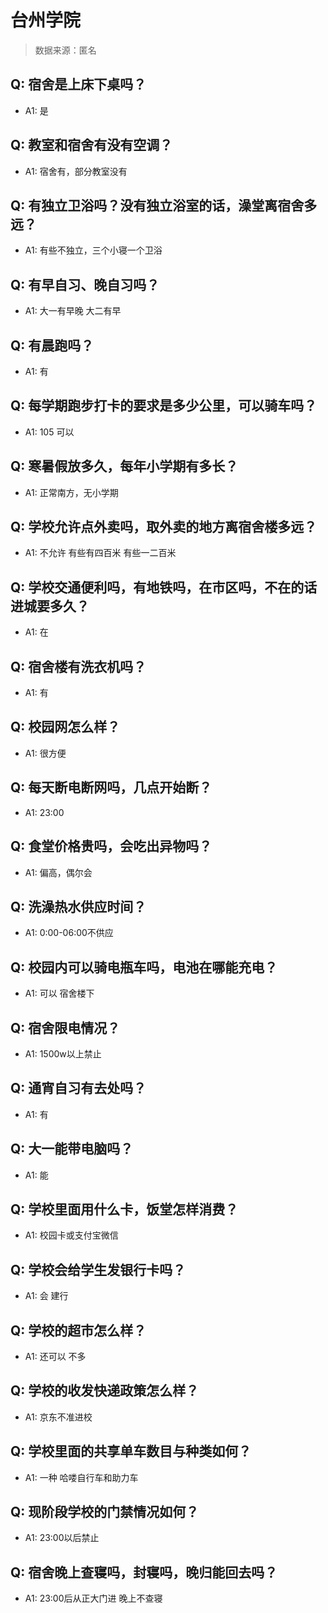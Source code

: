 # 台州学院

> 数据来源：匿名

## Q: 宿舍是上床下桌吗？

- A1: 是

## Q: 教室和宿舍有没有空调？

- A1: 宿舍有，部分教室没有

## Q: 有独立卫浴吗？没有独立浴室的话，澡堂离宿舍多远？

- A1: 有些不独立，三个小寝一个卫浴

## Q: 有早自习、晚自习吗？

- A1: 大一有早晚  大二有早

## Q: 有晨跑吗？

- A1: 有

## Q: 每学期跑步打卡的要求是多少公里，可以骑车吗？

- A1: 105  可以

## Q: 寒暑假放多久，每年小学期有多长？

- A1: 正常南方，无小学期

## Q: 学校允许点外卖吗，取外卖的地方离宿舍楼多远？

- A1: 不允许  有些有四百米  有些一二百米

## Q: 学校交通便利吗，有地铁吗，在市区吗，不在的话进城要多久？

- A1: 在

## Q: 宿舍楼有洗衣机吗？

- A1: 有

## Q: 校园网怎么样？

- A1: 很方便

## Q: 每天断电断网吗，几点开始断？

- A1: 23:00

## Q: 食堂价格贵吗，会吃出异物吗？

- A1: 偏高，偶尔会

## Q: 洗澡热水供应时间？

- A1: 0:00-06:00不供应

## Q: 校园内可以骑电瓶车吗，电池在哪能充电？

- A1: 可以 宿舍楼下

## Q: 宿舍限电情况？

- A1: 1500w以上禁止

## Q: 通宵自习有去处吗？

- A1: 有

## Q: 大一能带电脑吗？

- A1: 能

## Q: 学校里面用什么卡，饭堂怎样消费？

- A1: 校园卡或支付宝微信

## Q: 学校会给学生发银行卡吗？

- A1: 会 建行

## Q: 学校的超市怎么样？

- A1: 还可以 不多

## Q: 学校的收发快递政策怎么样？

- A1: 京东不准进校

## Q: 学校里面的共享单车数目与种类如何？

- A1: 一种 哈喽自行车和助力车

## Q: 现阶段学校的门禁情况如何？

- A1: 23:00以后禁止

## Q: 宿舍晚上查寝吗，封寝吗，晚归能回去吗？

- A1: 23:00后从正大门进  晚上不查寝

